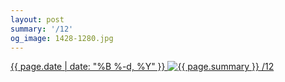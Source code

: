 ```yaml
---
layout: post
summary: '/12'
og_image: 1428-1280.jpg
---
```


<p>
 <time>
  <a href="/1428">
   {{ page.date | date: "%B %-d, %Y" }}
  </a>
 </time>
 <a href="/1428">
  <img alt="{{ page.summary }}" sizes="(min-width: 700px) 50vw, calc(100vw - 2rem)" src="{{ site.assets_url }}/1428-640.jpg" srcset="{{ site.assets_url }}/1428-320.jpg 320w, {{ site.assets_url }}/1428-640.jpg 640w, {{ site.assets_url }}/1428-960.jpg 960w, {{ site.assets_url }}/1428-1280.jpg 1280w"/>
 </a>
 <span>
  <a href="http://life.aaronjgreenberg.com/12">
   /12
  </a>
 </span>
</p>
